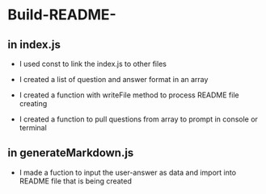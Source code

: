 # Build-README-

## in index.js
* I used const to link the index.js to other files

* I created a list of question and answer format in an array

* I created a function with writeFile method to process README file creating

* I created a function to pull questions from array to prompt in console or terminal

## in generateMarkdown.js
* I made a fuction to input the user-answer as data and import into README file that is being created